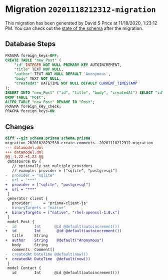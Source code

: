 # Migration `20201118212312-migration`

This migration has been generated by David S Price at 11/18/2020, 1:23:12 PM.
You can check out the [state of the schema](./schema.prisma) after the migration.

## Database Steps

```sql
PRAGMA foreign_keys=OFF;
CREATE TABLE "new_Post" (
    "id" INTEGER NOT NULL PRIMARY KEY AUTOINCREMENT,
    "title" TEXT NOT NULL,
    "author" TEXT NOT NULL DEFAULT 'Anonymous',
    "body" TEXT NOT NULL,
    "createdAt" DATETIME NOT NULL DEFAULT CURRENT_TIMESTAMP
);
INSERT INTO "new_Post" ("id", "title", "body", "createdAt") SELECT "id", "title", "body", "createdAt" FROM "Post";
DROP TABLE "Post";
ALTER TABLE "new_Post" RENAME TO "Post";
PRAGMA foreign_key_check;
PRAGMA foreign_keys=ON
```

## Changes

```diff
diff --git schema.prisma schema.prisma
migration 20201028232530-create-comments..20201118212312-migration
--- datamodel.dml
+++ datamodel.dml
@@ -1,22 +1,23 @@
 datasource DS {
   // optionally set multiple providers
   // example: provider = ["sqlite", "postgresql"]
-  provider = "sqlite"
-  url = "***"
+  provider = ["sqlite", "postgresql"]
+  url = "***"
 }
 generator client {
   provider      = "prisma-client-js"
-  binaryTargets = "native"
+  binaryTargets = ["native", "rhel-openssl-1.0.x"]
 }
 model Post {
-  id        Int      @id @default(autoincrement())
+  id        Int       @id @default(autoincrement())
   title     String
+  author    String    @default("Anonymous")
   body      String
   comments  Comment[]
-  createdAt DateTime @default(now())
+  createdAt DateTime  @default(now())
 }
 model Contact {
   id        Int      @id @default(autoincrement())
```


